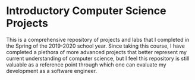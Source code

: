 # Introductory Computer Science Projects
This is a comprehensive repository of projects and labs that I completed in the Spring of the 2019-2020 school year. Since taking this course, I have completed a plethora of more advanced projects that better represent my current understanding of computer science, but I feel this repository is still valuable as a reference point through which one can evaluate my development as a software engineer.
